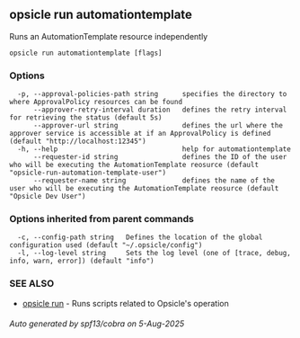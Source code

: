 ## opsicle run automationtemplate

Runs an AutomationTemplate resource independently

```
opsicle run automationtemplate [flags]
```

### Options

```
  -p, --approval-policies-path string      specifies the directory to where ApprovalPolicy resources can be found
      --approver-retry-interval duration   defines the retry interval for retrieving the status (default 5s)
      --approver-url string                defines the url where the approver service is accessible at if an ApprovalPolicy is defined (default "http://localhost:12345")
  -h, --help                               help for automationtemplate
      --requester-id string                defines the ID of the user who will be executing the AutomationTemplate reosurce (default "opsicle-run-automation-template-user")
      --requester-name string              defines the name of the user who will be executing the AutomationTemplate reosurce (default "Opsicle Dev User")
```

### Options inherited from parent commands

```
  -c, --config-path string   Defines the location of the global configuration used (default "~/.opsicle/config")
  -l, --log-level string     Sets the log level (one of [trace, debug, info, warn, error]) (default "info")
```

### SEE ALSO

* [opsicle run](cli/opsicle_run.md)	 - Runs scripts related to Opsicle's operation

###### Auto generated by spf13/cobra on 5-Aug-2025
